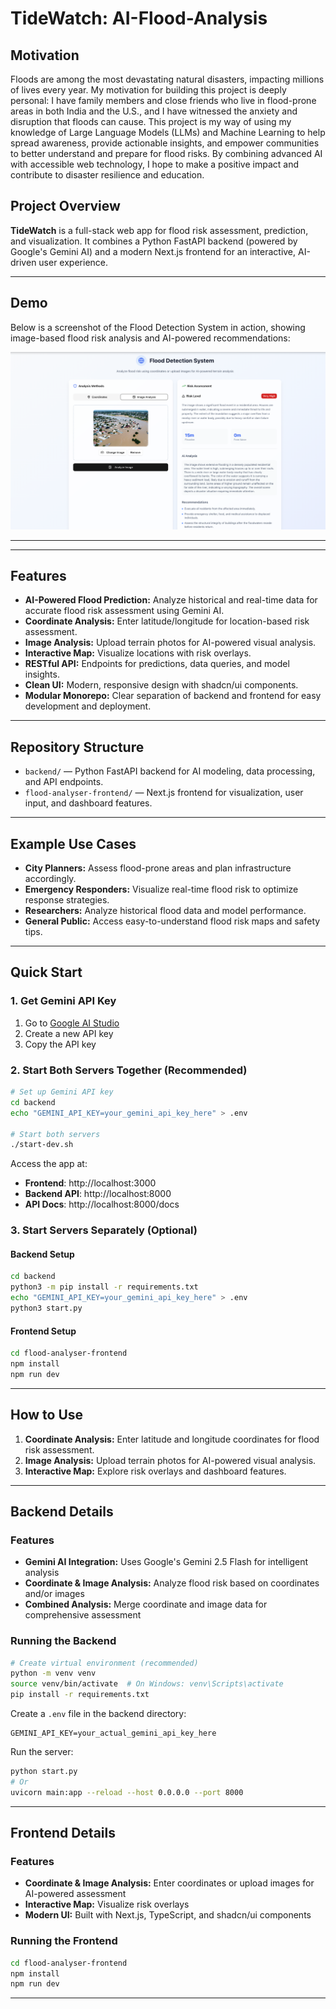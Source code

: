 # TideWatch: AI-Flood-Analysis

## Motivation

Floods are among the most devastating natural disasters, impacting millions of lives every year. My motivation for building this project is deeply personal: I have family members and close friends who live in flood-prone areas in both India and the U.S., and I have witnessed the anxiety and disruption that floods can cause. This project is my way of using my knowledge of Large Language Models (LLMs) and Machine Learning to help spread awareness, provide actionable insights, and empower communities to better understand and prepare for flood risks. By combining advanced AI with accessible web technology, I hope to make a positive impact and contribute to disaster resilience and education.


## Project Overview

**TideWatch** is a full-stack web app for flood risk assessment, prediction, and visualization. It combines a Python FastAPI backend (powered by Google's Gemini AI) and a modern Next.js frontend for an interactive, AI-driven user experience.

---

## Demo

Below is a screenshot of the Flood Detection System in action, showing image-based flood risk analysis and AI-powered recommendations:

![Flood Detection System Demo](image.png)

---

---

## Features

- **AI-Powered Flood Prediction:** Analyze historical and real-time data for accurate flood risk assessment using Gemini AI.
- **Coordinate Analysis:** Enter latitude/longitude for location-based risk assessment.
- **Image Analysis:** Upload terrain photos for AI-powered visual analysis.
- **Interactive Map:** Visualize locations with risk overlays.
- **RESTful API:** Endpoints for predictions, data queries, and model insights.
- **Clean UI:** Modern, responsive design with shadcn/ui components.
- **Modular Monorepo:** Clear separation of backend and frontend for easy development and deployment.

---

## Repository Structure

- `backend/` — Python FastAPI backend for AI modeling, data processing, and API endpoints.
- `flood-analyser-frontend/` — Next.js frontend for visualization, user input, and dashboard features.

---

## Example Use Cases

- **City Planners:** Assess flood-prone areas and plan infrastructure accordingly.
- **Emergency Responders:** Visualize real-time flood risk to optimize response strategies.
- **Researchers:** Analyze historical flood data and model performance.
- **General Public:** Access easy-to-understand flood risk maps and safety tips.

---

## Quick Start

### 1. Get Gemini API Key

1. Go to [Google AI Studio](https://aistudio.google.com/app/apikey)
2. Create a new API key
3. Copy the API key

### 2. Start Both Servers Together (Recommended)

```bash
# Set up Gemini API key
cd backend
echo "GEMINI_API_KEY=your_gemini_api_key_here" > .env

# Start both servers
./start-dev.sh
```

Access the app at:
- **Frontend**: http://localhost:3000
- **Backend API**: http://localhost:8000
- **API Docs**: http://localhost:8000/docs

### 3. Start Servers Separately (Optional)

#### Backend Setup
```bash
cd backend
python3 -m pip install -r requirements.txt
echo "GEMINI_API_KEY=your_gemini_api_key_here" > .env
python3 start.py
```

#### Frontend Setup
```bash
cd flood-analyser-frontend
npm install
npm run dev
```

---

## How to Use

1. **Coordinate Analysis:** Enter latitude and longitude coordinates for flood risk assessment.
2. **Image Analysis:** Upload terrain photos for AI-powered visual analysis.
3. **Interactive Map:** Explore risk overlays and dashboard features.

---

## Backend Details

### Features

- **Gemini AI Integration:** Uses Google's Gemini 2.5 Flash for intelligent analysis
- **Coordinate & Image Analysis:** Analyze flood risk based on coordinates and/or images
- **Combined Analysis:** Merge coordinate and image data for comprehensive assessment

### Running the Backend

```bash
# Create virtual environment (recommended)
python -m venv venv
source venv/bin/activate  # On Windows: venv\Scripts\activate
pip install -r requirements.txt
```

Create a `.env` file in the backend directory:

```env
GEMINI_API_KEY=your_actual_gemini_api_key_here
```

Run the server:

```bash
python start.py
# Or
uvicorn main:app --reload --host 0.0.0.0 --port 8000
```

---

## Frontend Details

### Features

- **Coordinate & Image Analysis:** Enter coordinates or upload images for AI-powered assessment
- **Interactive Map:** Visualize risk overlays
- **Modern UI:** Built with Next.js, TypeScript, and shadcn/ui components

### Running the Frontend

```bash
cd flood-analyser-frontend
npm install
npm run dev
```

---
